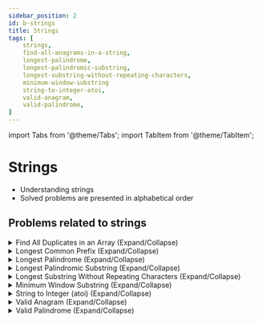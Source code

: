 ```yaml
---
sidebar_position: 2
id: b-strings
title: Strings 
tags: [
    strings, 
    find-all-anagrams-in-a-string,
    longest-palindrome,
    longest-palindromic-substring, 
    longest-substring-without-repeating-characters, 
    minimum-window-substring
    string-to-integer-atoi,
    valid-anagram,
    valid-palindrome,
]
---
```


import Tabs from '@theme/Tabs';
import TabItem from '@theme/TabItem';

# Strings

- Understanding strings 
- Solved problems are presented in alphabetical order
## Problems related to strings 

<details> 
<summary> Find All Duplicates in an Array (Expand/Collapse) </summary> 

### [↗ See LeetCode Problem #442](https://leetcode.com/problems/find-all-duplicates-in-an-array/)

<Tabs>
<TabItem value="java" label="Java">

```java showLineNumbers
public class Solution {
    public static void main(String[] args) {
        System.out.println("Hello, world!");
    }
}
```

</TabItem>
</Tabs>


<details> 
<summary> Group Anagrams (Expand/Collapse) </summary> 

### [↗ See LeetCode Problem #49](https://leetcode.com/problems/group-anagrams/)

<Tabs>
<TabItem value="java" label="Java">

```java showLineNumbers
public class Solution {
    public static void main(String[] args) {
        System.out.println("Hello, world!");
    }
}
```

</TabItem>
</Tabs>

</details>

</details>

<details> 
<summary> Longest Common Prefix (Expand/Collapse) </summary> 

### [↗ See LeetCode Problem #14](https://leetcode.com/problems/longest-common-prefix/)

<Tabs>
<TabItem value="java" label="Java">

```java showLineNumbers
public class Solution {
    public static void main(String[] args) {
        System.out.println("Hello, world!");
    }
}
```

</TabItem>
</Tabs>

</details>

<details> 
<summary> Longest Palindrome (Expand/Collapse) </summary> 

### [↗ See LeetCode Problem #409](https://leetcode.com/problems/longest-palindrome/)

<Tabs>
<TabItem value="java" label="Java">

```java showLineNumbers
public class Solution {
    public static void main(String[] args) {
        System.out.println("Hello, world!");
    }
}
```

</TabItem>
</Tabs>

</details>

<details> 
<summary> Longest Palindromic Substring (Expand/Collapse) </summary> 

### [↗ See LeetCode Problem #5](https://leetcode.com/problems/longest-palindromic-substring/)

<Tabs>
<TabItem value="java" label="Java">

```java showLineNumbers
public class Solution {
    public static void main(String[] args) {
        System.out.println("Hello, world!");
    }
}
```

</TabItem>
</Tabs>

</details>

<details> 
<summary> Longest Substring Without Repeating Characters (Expand/Collapse) </summary> 

### [↗ See LeetCode Problem #3](https://leetcode.com/problems/longest-substring-without-repeating-characters/)

<Tabs>
<TabItem value="java" label="Java">

```java showLineNumbers
public class Solution {
    public static void main(String[] args) {
        System.out.println("Hello, world!");
    }
}
```

</TabItem>
</Tabs>

</details>

<details> 
<summary> Minimum Window Substring (Expand/Collapse) </summary> 

### [↗ See LeetCode Problem #76](https://leetcode.com/problems/minimum-window-substring/)

<Tabs>
<TabItem value="java" label="Java">

```java showLineNumbers
public class Solution {
    public static void main(String[] args) {
        System.out.println("Hello, world!");
    }
}
```

</TabItem>
</Tabs>

</details>

<details> 
<summary> String to Integer (atoi) (Expand/Collapse) </summary> 

### [↗ See LeetCode Problem #8](https://leetcode.com/problems/string-to-integer-atoi/)

<Tabs>
<TabItem value="java" label="Java">

```java showLineNumbers
public class Solution {
    public static void main(String[] args) {
        System.out.println("Hello, world!");
    }
}
```

</TabItem>
</Tabs>

</details>

<details> 
<summary> Valid Anagram (Expand/Collapse) </summary> 

### [↗ See LeetCode Problem #242](https://leetcode.com/problems/valid-anagram/)

<Tabs>
<TabItem value="java" label="Java">

```java showLineNumbers
public class Solution {
    public static void main(String[] args) {
        System.out.println("Hello, world!");
    }
}
```

</TabItem>
</Tabs>

</details>

<details> 
<summary> Valid Palindrome (Expand/Collapse) </summary> 

### [↗ See LeetCode Problem #125](https://leetcode.com/problems/valid-palindrome/)

<Tabs>
<TabItem value="java" label="Java">

```java showLineNumbers
public class Solution {
    public static void main(String[] args) {
        System.out.println("Hello, world!");
    }
}
```

</TabItem>
</Tabs>

</details>
